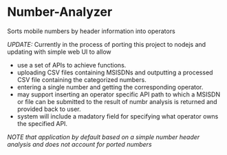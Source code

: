 # Number-Analyzer
Sorts mobile numbers by header information into operators


*UPDATE:*
Currently in the process of porting this project to nodejs and updating with simple web UI to allow
- use a set of APIs to achieve functions.
- uploading CSV files containing MSISDNs and outputting a processed CSV file containing the categorized numbers.
- entering a single number and getting the corresponding operator.
- may support inserting an operator specific API path to which a MSISDN or file can be submitted to the result of numbr analysis is returned and provided back to user. 
 - system will include a madatory field for specifying what operator owns the specified API.

*NOTE that application by default based on a simple number header analysis and does not account for ported numbers*
